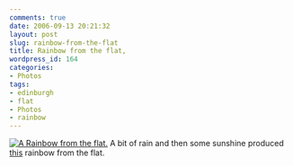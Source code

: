 ```yaml
---
comments: true
date: 2006-09-13 20:21:32
layout: post
slug: rainbow-from-the-flat
title: Rainbow from the flat,
wordpress_id: 164
categories:
- Photos
tags:
- edinburgh
- flat
- Photos
- rainbow
---
```


[![A Rainbow from the flat.](http://static.flickr.com/89/242538216_785ec380fe.jpg?v=0)](http://www.flickr.com/photos/chrisfleming/242538216/)
A bit of rain and then some sunshine produced [this](http://www.flickr.com/photos/chrisfleming/242538216/) rainbow from the flat.
